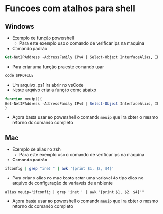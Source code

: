 # Funcoes com atalhos para shell
## Windows
- Exemplo de função powershell
  - Para este exemplo uso o comando de verificar ips na maquina
- Comando padrão
```ps
Get-NetIPAddress -AddressFamily IPv4 | Select-Object InterfaceAlias, IPAddress, PrefixLength
```
- Para criar uma função pra este comando usar
```ps
code $PROFILE
```
   - Um arquivo .ps1 ira abrir no vsCode
   - Neste arquivo criar a função como abaixo
   ```ps1
   function meuip(){  
   Get-NetIPAddress -AddressFamily IPv4 | Select-Object InterfaceAlias, IPAddress, PrefixLength
   }
   ```
- Agora basta usar no powershell o comando `meuip` que ira obter o mesmo retorno do comando completo

## Mac
- Exemplo de alias no zsh
  - Para este exemplo uso o comando de verificar ips na maquina
- Comando padrão
```bash
ifconfig | grep "inet " | awk '{print $1, $2, $4}'
```
- Para criar o alias no mac basta setar uma variavel do tipo alias no arquivo de configuração de variaveis de ambiente
```
alias meuip="ifconfig | grep 'inet ' | awk '{print $1, $2, $4}'"
```
- Agora basta usar no powershell o comando `meuip` que ira obter o mesmo retorno do comando completo